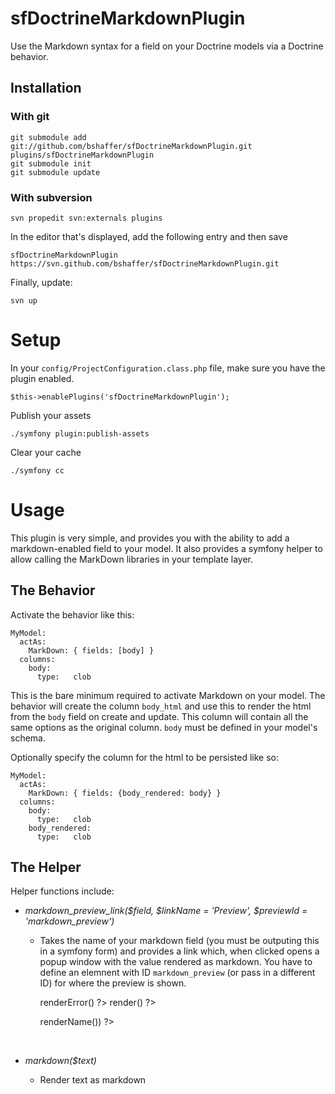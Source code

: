 sfDoctrineMarkdownPlugin
==============

Use the Markdown syntax for a field on your Doctrine models via a Doctrine behavior.

Installation
------------

### With git

    git submodule add git://github.com/bshaffer/sfDoctrineMarkdownPlugin.git plugins/sfDoctrineMarkdownPlugin
    git submodule init
    git submodule update

### With subversion

    svn propedit svn:externals plugins

In the editor that's displayed, add the following entry and then save

    sfDoctrineMarkdownPlugin https://svn.github.com/bshaffer/sfDoctrineMarkdownPlugin.git

Finally, update:

    svn up

# Setup

In your `config/ProjectConfiguration.class.php` file, make sure you have
the plugin enabled.

    $this->enablePlugins('sfDoctrineMarkdownPlugin');
    
Publish your assets

    ./symfony plugin:publish-assets

Clear your cache

    ./symfony cc

# Usage

This plugin is very simple, and provides you with the ability to add a markdown-enabled
field to your model. It also provides a symfony helper to allow calling the MarkDown libraries
in your template layer.

## The Behavior 

Activate the behavior like this:

    MyModel:
      actAs:
        MarkDown: { fields: [body] }
      columns:
        body:
          type:   clob
   
This is the bare minimum required to activate Markdown on your model.  The behavior will create
the column `body_html` and use this to render the html from the `body` field on create and
update.  This column will contain all the same options as the original column.  `body` must
be defined in your model's schema.

Optionally specify the column for the html to be persisted like so:

    MyModel:
      actAs:
        MarkDown: { fields: {body_rendered: body} }
      columns:
        body:
          type:   clob
        body_rendered:
          type:   clob
 
## The Helper 

Helper functions include:

 * _markdown_preview_link($field, $linkName = 'Preview', $previewId = 'markdown_preview')_
    - Takes the name of your markdown field (you must be outputing this in a symfony form)
    and provides a link which, when clicked opens a popup window with the value rendered as markdown.
    You have to define an elemnent with ID `markdown_preview` (or pass in a different ID) for
    where the preview is shown.
   
      <div id="markdown-tab" class="markdown">
        <?php echo $form['body_markdown']->renderError() ?>
        <?php echo $form['body_markdown']->render() ?>
        <p><?php echo markdown_preview_link($form['body_markdown']->renderName()) ?></p>
        <div id="markdown_preview">&nbsp;</div>
      </div>

 * _markdown($text)_
    - Render text as markdown
